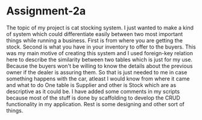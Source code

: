 # Assignment-2a
The topic of my project is cat stocking system. I just wanted to make a kind of system which could differentiate easily between two most important things while running a business. First is from where you are getting the stock. Second is what you have in your inventory to offer to the buyers. This was my main motive of creating this system and I used foreign-key relation here to describe the similarity between two tables which is just for my use. Because the buyers won't be willing to know the details about the previous owner if the dealer is assuring them. So that is just needed to me in case something happens with the car, atleast I would know from where it came and what to do One table is Supplier and other is Stock which are as descriptive as it could be. I have added some comments in my scripts because most of the stuff is done by scaffolding to develop the CRUD functionality in my application. Rest is some designing and other sort of things.
